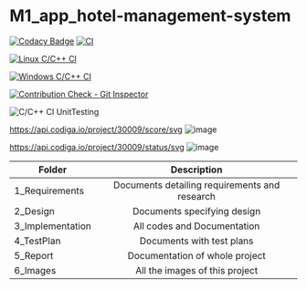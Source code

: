 # M1_app_hotel-management-system

[![Codacy Badge](https://api.codacy.com/project/badge/Grade/d55bea2b69b743dc8bcaa039af295ed9)](https://app.codacy.com/gh/ShaikBhijalani/M1_app_hotel-management-system?utm_source=github.com&utm_medium=referral&utm_content=ShaikBhijalani/M1_app_hotel-management-system&utm_campaign=Badge_Grade_Settings)
[![CI](https://github.com/ShaikBhijalani/M1_app_hotel-management-system/actions/workflows/main.yml/badge.svg)](https://github.com/ShaikBhijalani/M1_app_hotel-management-system/actions/workflows/main.yml)

[![Linux C/C++ CI](https://github.com/ShaikBhijalani/M1_app_hotel-management-system/actions/workflows/Linux_c-cpp.yml/badge.svg)](https://github.com/ShaikBhijalani/M1_app_hotel-management-system/actions/workflows/Linux_c-cpp.yml)

[![Windows C/C++ CI](https://github.com/ShaikBhijalani/M1_app_hotel-management-system/actions/workflows/windows_c-ccp.yml/badge.svg)](https://github.com/ShaikBhijalani/M1_app_hotel-management-system/actions/workflows/windows_c-ccp.yml)

[![Contribution Check - Git Inspector](https://github.com/ShaikBhijalani/M1_app_hotel-management-system/actions/workflows/gitinspector.yml/badge.svg)](https://github.com/ShaikBhijalani/M1_app_hotel-management-system/actions/workflows/gitinspector.yml)

![C/C++ CI UnitTesting](https://github.com/ShaikBhijalani/M1_app_hotel-management-system/actions/workflows/unit_testing.yml/badge.svg)

https://api.codiga.io/project/30009/score/svg ![image](https://user-images.githubusercontent.com/94346768/143302256-e005ac46-8f19-4e39-a2c8-b526519b3366.png)



https://api.codiga.io/project/30009/status/svg ![image](https://user-images.githubusercontent.com/94346768/143302314-9ff10c87-7423-4f24-b71c-db52381847f7.png)


 Folder   |      Description     |  
|----------|:-------------:|
| 1_Requirements |  Documents detailing requirements and research |
| 2_Design |    Documents specifying design  | 
| 3_Implementation |   All codes and Documentation  |
| 4_TestPlan |  Documents with test plans |
| 5_Report |    Documentation of whole project  | 
| 6_Images |    All the images of this project  |


